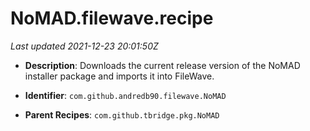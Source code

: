 # NoMAD.filewave.recipe

_Last updated 2021-12-23 20:01:50Z_

- **Description**: Downloads the current release version of the NoMAD installer package and imports it into FileWave.

- **Identifier**: `com.github.andredb90.filewave.NoMAD`

- **Parent Recipes**: `com.github.tbridge.pkg.NoMAD`

